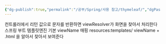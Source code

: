```yaml
---
{"dg-publish":true,"permalink":"/공부/Spring/사용 참고/thymeleaf/","dgPassFrontmatter":true,"noteIcon":""}
---
```


컨트롤러에서 리턴 값으로 문자를 반환하면 viewResolver가 화면을 찾아서 처리한다
스프링 부트 템플릿엔진 기본 viewName 매핑
resources:templates/ viewName + .html 을 알아서 찾아서 보여준다